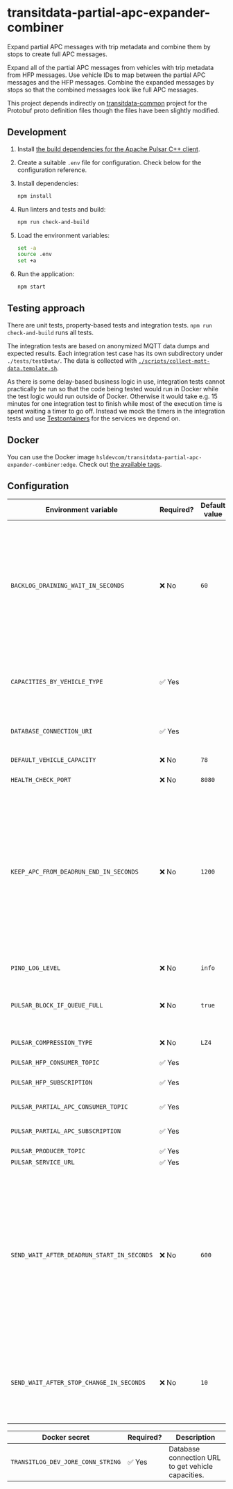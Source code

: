 # transitdata-partial-apc-expander-combiner

Expand partial APC messages with trip metadata and combine them by stops to create full APC messages.

Expand all of the partial APC messages from vehicles with trip metadata from HFP messages.
Use vehicle IDs to map between the partial APC messages and the HFP messages.
Combine the expanded messages by stops so that the combined messages look like full APC messages.

This project depends indirectly on [transitdata-common](https://github.com/HSLdevcom/transitdata-common) project for the Protobuf proto definition files though the files have been slightly modified.

## Development

1. Install [the build dependencies for the Apache Pulsar C++ client](https://pulsar.apache.org/docs/en/client-libraries-cpp/#system-requirements).
1. Create a suitable `.env` file for configuration.
   Check below for the configuration reference.
1. Install dependencies:

   ```sh
   npm install
   ```

1. Run linters and tests and build:

   ```sh
   npm run check-and-build
   ```

1. Load the environment variables:

   ```sh
   set -a
   source .env
   set +a
   ```

1. Run the application:

   ```sh
   npm start
   ```

## Testing approach

There are unit tests, property-based tests and integration tests.
`npm run check-and-build` runs all tests.

The integration tests are based on anonymized MQTT data dumps and expected results.
Each integration test case has its own subdirectory under `./tests/testData/`.
The data is collected with [`./scripts/collect-mqtt-data.template.sh`](./scripts/collect-mqtt-data.template.sh).

As there is some delay-based business logic in use, integration tests cannot practically be run so that the code being tested would run in Docker while the test logic would run outside of Docker.
Otherwise it would take e.g. 15 minutes for one integration test to finish while most of the execution time is spent waiting a timer to go off.
Instead we mock the timers in the integration tests and use [Testcontainers](https://testcontainers.com/) for the services we depend on.

## Docker

You can use the Docker image `hsldevcom/transitdata-partial-apc-expander-combiner:edge`.
Check out [the available tags](https://hub.docker.com/r/hsldevcom/transitdata-partial-apc-expander-combiner).

## Configuration

| Environment variable                       | Required? | Default value | Description                                                                                                                                                                                                                                                                                                                                                                                                                                                                                                                                                                                                                                                                                                                                                                                                                   |
| ------------------------------------------ | --------- | ------------- | ----------------------------------------------------------------------------------------------------------------------------------------------------------------------------------------------------------------------------------------------------------------------------------------------------------------------------------------------------------------------------------------------------------------------------------------------------------------------------------------------------------------------------------------------------------------------------------------------------------------------------------------------------------------------------------------------------------------------------------------------------------------------------------------------------------------------------- |
| `BACKLOG_DRAINING_WAIT_IN_SECONDS`         | ❌ No     | `60`          | We should wait for the consumer topics to finish consuming their backlogs before processing the messages further. As the streams are asynchronous, otherwise we might process the relevant HFP messages before the matching partial APC messages have been received. The proper solution uses a feature that has not yet been implemented in the TypeScript client, see https://github.com/apache/pulsar-client-node/issues/349 . For now we use a workaround where we give the process `BACKLOG_DRAINING_WAIT_IN_SECONDS` seconds to read the backlog before we start processing.                                                                                                                                                                                                                                            |
| `CAPACITIES_BY_VEHICLE_TYPE`               | ✅ Yes    |               | A map from vehicle types (e.g. `A1`, `A2`, `C`, `D`, `MA`, and `MB`) to the passenger capacity. The format is a stringified JSON array of arrays containing [string, number] pairs. An example value could be `[["A1", 56],["A2", 67],["C", 78],["D", 105],["MA", 19],["MB", 19]]`.                                                                                                                                                                                                                                                                                                                                                                                                                                                                                                                                           |
| `DATABASE_CONNECTION_URI`                  | ✅ Yes    |               | Database connection URL to get vehicle capacities. Needed only for local testing (Docker secret is used in server environment).                                                                                                                                                                                                                                                                                                                                                                                                                                                                                                                                                                                                                                                                                               |
| `DEFAULT_VEHICLE_CAPACITY`                 | ❌ No     | `78`          | The default passenger capacity to use if no value is retrieved from the database.                                                                                                                                                                                                                                                                                                                                                                                                                                                                                                                                                                                                                                                                                                                                             |
| `HEALTH_CHECK_PORT`                        | ❌ No     | `8080`        | Which port to use to respond to health checks.                                                                                                                                                                                                                                                                                                                                                                                                                                                                                                                                                                                                                                                                                                                                                                                |
| `KEEP_APC_FROM_DEADRUN_END_IN_SECONDS`     | ❌ No     | `1200`        | Sometimes drivers sign into a vehicle journey after having already opened the doors and letting passengers in. Usually our vehicle journey change logic handles this. Sometimes this happens after a long dead run, though. See `SEND_WAIT_AFTER_DEADRUN_START_IN_SECONDS` for the meaning of a long dead run. However, we should not use all of the partial APC messages collected during a long dead run as those include events at the depot, such as cleaners going in and out of the bus. Instead, when a new vehicle journey starts after a long dead run, we match to the first stop only those partial APC messages received during the last `KEEP_APC_FROM_DEADRUN_END_IN_SECONDS` seconds before the vehicle journey and those messages received on the first stop.                                                 |
| `PINO_LOG_LEVEL`                           | ❌ No     | `info`        | The level of logging to use. One of "fatal", "error", "warn", "info", "debug", "trace" or "silent".                                                                                                                                                                                                                                                                                                                                                                                                                                                                                                                                                                                                                                                                                                                           |
| `PULSAR_BLOCK_IF_QUEUE_FULL`               | ❌ No     | `true`        | Whether the send operations of the producer should block when the outgoing message queue is full. If false, send operations will immediately fail when the queue is full.                                                                                                                                                                                                                                                                                                                                                                                                                                                                                                                                                                                                                                                     |
| `PULSAR_COMPRESSION_TYPE`                  | ❌ No     | `LZ4`         | The compression type to use in the topic `PULSAR_PRODUCER_TOPIC`. Must be one of `Zlib`, `LZ4`, `ZSTD` or `SNAPPY`.                                                                                                                                                                                                                                                                                                                                                                                                                                                                                                                                                                                                                                                                                                           |
| `PULSAR_HFP_CONSUMER_TOPIC`                | ✅ Yes    |               | The topic to consume HFP messages from.                                                                                                                                                                                                                                                                                                                                                                                                                                                                                                                                                                                                                                                                                                                                                                                       |
| `PULSAR_HFP_SUBSCRIPTION`                  | ✅ Yes    |               | The name of the subscription for reading messages from `PULSAR_HFP_CONSUMER_TOPIC`.                                                                                                                                                                                                                                                                                                                                                                                                                                                                                                                                                                                                                                                                                                                                           |
| `PULSAR_PARTIAL_APC_CONSUMER_TOPIC`        | ✅ Yes    |               | The topic to consume partial APC messages from.                                                                                                                                                                                                                                                                                                                                                                                                                                                                                                                                                                                                                                                                                                                                                                               |
| `PULSAR_PARTIAL_APC_SUBSCRIPTION`          | ✅ Yes    |               | The name of the subscription for reading messages from `PULSAR_PARTIAL_APC_CONSUMER_TOPIC`.                                                                                                                                                                                                                                                                                                                                                                                                                                                                                                                                                                                                                                                                                                                                   |
| `PULSAR_PRODUCER_TOPIC`                    | ✅ Yes    |               | The topic to send full APC messages to.                                                                                                                                                                                                                                                                                                                                                                                                                                                                                                                                                                                                                                                                                                                                                                                       |
| `PULSAR_SERVICE_URL`                       | ✅ Yes    |               | The service URL.                                                                                                                                                                                                                                                                                                                                                                                                                                                                                                                                                                                                                                                                                                                                                                                                              |
| `SEND_WAIT_AFTER_DEADRUN_START_IN_SECONDS` | ❌ No     | `600`         | Sometimes drivers sign out of the vehicle journey before reaching the final stop. That is why after receiving an HFP event indicating that a dead run has started, wait and accumulate partial APC data for this many seconds before matching the partial APC data to the last stop seen on the previous vehicle journey. If a new vehicle journey is started before the wait is done, the wait will be cancelled and the sending of the APC data even for the previous vehicle journey will be triggered by the first stop change on the new vehicle journey. The code might refer to "short dead runs" and "long dead runs". This environment variable determines when a short dead run turns into a long one. `SEND_WAIT_AFTER_DEADRUN_START_IN_SECONDS` must be set larger than `SEND_WAIT_AFTER_STOP_CHANGE_IN_SECONDS`. |
| `SEND_WAIT_AFTER_STOP_CHANGE_IN_SECONDS`   | ❌ No     | `10`          | After receiving an HFP event indicating a change from one stop to the next within the same vehicle journey, wait and accumulate APC data for this many seconds before sending the APC data onwards. The value should be long enough to cover network delays of APC values. The value should be low enough so that it does not cover the next stop.                                                                                                                                                                                                                                                                                                                                                                                                                                                                            |

| Docker secret                     | Required? | Description                                        |
| --------------------------------- | --------- | -------------------------------------------------- |
| `TRANSITLOG_DEV_JORE_CONN_STRING` | ✅ Yes    | Database connection URL to get vehicle capacities. |
